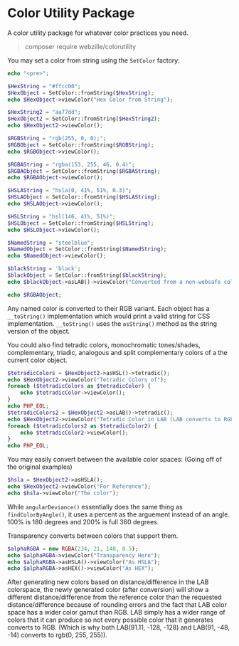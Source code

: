 # Color Utility Package
A color utility package for whatever color practices you need.

> composer require webzille/colorutility

You may set a color from string using the `SetColor` factory:

```PHP
echo "<pre>";

$HexString = "#ffcc00";
$HexObject = SetColor::fromString($HexString);
echo $HexObject->viewColor("Hex Color from String");

$HexString2 = "aa77dd";
$HexObject2 = SetColor::fromString($HexString2);
echo $HexObject2->viewColor();

$RGBString = "rgb(255, 0, 0);";
$RGBObject = SetColor::fromString($RGBString);
echo $RGBObject->viewColor();

$RGBAString = "rgba(153, 255, 46, 0.4)";
$RGBAObject = SetColor::fromString($RGBAString);
echo $RGBAObject->viewColor();

$HSLAString = "hsla(0, 41%, 51%, 0.3)";
$HSLAObject = SetColor::fromString($HSLAString);
echo $HSLAObject->viewColor();

$HSLString = "hsl(146, 41%, 51%)";
$HSLObject = SetColor::fromString($HSLString);
echo $HSLObject->viewColor();

$NamedString = "steelblue";
$NamedObject = SetColor::fromString($NamedString);
echo $NamedObject->viewColor();

$blackString = 'black';
$blackObject = SetColor::fromString($blackString);
echo $blackObject->asLAB()->viewColor("Converted from a non-websafe color format");

echo $RGBAObject;
```

Any named color is converted to their RGB variant. Each object has a `__toString()` implementation which would print a valid string for CSS implementation. `__toString()` uses the `asString()` method as the string version of the object.

You could also find tetradic colors, monochromatic tones/shades, complementary, triadic, analogous and split complementary colors of a the current color object.

```PHP
$tetradicColors = $HexObject2->asHSL()->tetradic();
echo $HexObject2->viewColor("Tetradic Colors of");
foreach ($tetradicColors as $tetradicColor) {
    echo $tetradicColor->viewColor();
}
echo PHP_EOL;
$tetradicColors2 = $HexObject2->asLAB()->tetradic();
echo $HexObject2->viewColor("Tetradic Color in LAB (LAB converts to RGB since it isn't websafe)");
foreach ($tetradicColors2 as $tetradicColor2) {
    echo $tetradicColor2->viewColor();
}
echo PHP_EOL;
```
You may easily convert between the available color spaces: (Going off of the original examples)
```PHP
$hsla = $HexObject2->asHSLA();
echo $HexObject2->viewColor("For Reference");
echo $hsla->viewColor("The color");
```

While `angularDeviance()` essentially does the same thing as `findColorByAngle()`, it uses a percent as the arguement instead of an angle. 100% is 180 degrees and 200% is full 360 degrees.

Transparency converts between colors that support them.

```PHP
$alphaRGBA = new RGBA(234, 21, 148, 0.5);
echo $alphaRGBA->viewColor("Transparency Here");
echo $alphaRGBA->asHSLA()->viewColor("As HSLA");
echo $alphaRGBA->asHEX()->viewColor("As HEX");
```

After generating new colors based on distance/difference in the LAB colorspace, the newly generated color (after conversion) will show a different distance/difference from the reference color than the requested distance/difference because of rounding errors and the fact that LAB color space has a wider color gamut than RGB. LAB simply has a wider range of colors that it can produce so not every possible color that it generates converts to RGB. (Which is why both LAB(91.11, -128, -128) and LAB(91, -48, -14) converts to rgb(0, 255, 255)).
